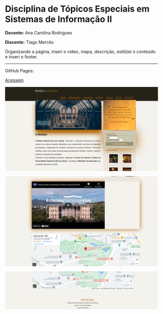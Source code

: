 # Disciplina de Tópicos Especiais em Sistemas de Informação II

**Docente:** Ana Carolina Rodrigues

**Discente:** Tiago Mercês

Organizando a página, inseri o vídeo, mapa, descrição, estilizei o conteúdo e inseri o footer. 
______

GitHub Pages: 

[Acessem]()

![Print da home 1](img/print1.png)

![Print da home 2](img/print2.png)

![Print da home 3](img/print3.png)